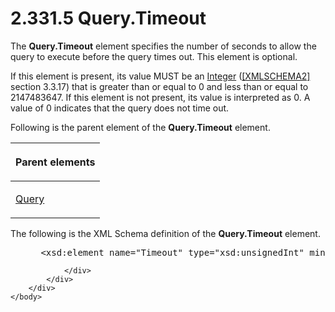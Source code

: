 <html dir="LTR" xmlns:mshelp="http://msdn.microsoft.com/mshelp" xmlns:ddue="http://ddue.schemas.microsoft.com/authoring/2003/5" xmlns:xlink="http://www.w3.org/1999/xlink" xmlns:tool="http://www.microsoft.com/tooltip">
    <head>
        <meta http-equiv="Content-Type" content="text/html; CHARSET=utf-8"></meta>
        <meta name="save" content="history"></meta>
        <title>2.331.5 Query.Timeout</title>
        <xml>
            <mshelp:toctitle title="2.331.5 Query.Timeout"></mshelp:toctitle>
            <mshelp:rltitle title="[MS-RDL]: Query.Timeout"></mshelp:rltitle>
            <mshelp:keyword index="A" term="87ad4912-5327-45e1-899e-ee746be71a56"></mshelp:keyword>
            <mshelp:attr name="DCSext.ContentType" value="open specification"></mshelp:attr>
            <mshelp:attr name="AssetID" value="87ad4912-5327-45e1-899e-ee746be71a56"></mshelp:attr>
            <mshelp:attr name="TopicType" value="kbRef"></mshelp:attr>
            <mshelp:attr name="DCSext.Title" value="[MS-RDL]: Query.Timeout" />
        </xml>
    </head>
    <body>
        <div id="header">
            <h1 class="heading">2.331.5 Query.Timeout</h1>
        </div>
        <div id="mainSection">
            <div id="mainBody">
                <div id="allHistory" class="saveHistory"></div>
                <div id="sectionSection0" class="section" name="collapseableSection">
                    

<p>The <b>Query.Timeout</b> element specifies the number of
seconds to allow the query to execute before the query times out. This element
is optional. </p>

<p>If this element is present, its value MUST be an <a href="176fbb59-c3e2-430c-b1bb-37fd15df813e.md">Integer</a> (<a href="https://go.microsoft.com/fwlink/?LinkId=90610">[XMLSCHEMA2]</a> section
3.3.17) that is greater than or equal to 0 and less than or equal to
2147483647. If this element is not present, its value is interpreted as 0. A
value of 0 indicates that the query does not time out.</p>

<p>Following is the parent element of the <b>Query.Timeout</b>
element.</p>

<table>
 <thead>
  <tr>
   <th>
   <p>Parent elements</p>
   </th>
  </tr>
 </thead>
 <tr>
  <td>
  <p><a href="1d2b1998-e078-435f-8c03-a3d894a9843e.md">Query</a></p>
  </td>
 </tr>
</table>

<p>The following is the XML Schema definition of the <b>Query.Timeout</b>
element.</p>

<dl>
<dd>
<div><pre> &lt;xsd:element name=&quot;Timeout&quot; type=&quot;xsd:unsignedInt&quot; minOccurs=&quot;0&quot; /&gt;
</pre></div>
</dd></dl>


                </div>
            </div>
        </div>
    </body>
</html>